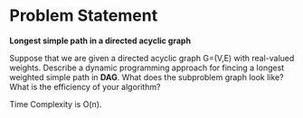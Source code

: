 # Problem Statement

**Longest simple path in a directed acyclic graph**

Suppose that we are given a directed acyclic graph G=(V,E) with real-valued weights. Describe a dynamic programming approach for fincing a longest weighted simple path in **DAG**. What does the subproblem graph look like? What is the efficiency of your algorithm?

Time Complexity is O(n).
